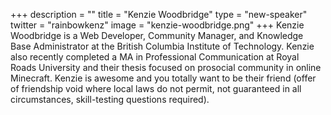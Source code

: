 +++
description = ""
title = "Kenzie Woodbridge"
type = "new-speaker"
twitter = "rainbowkenz"
image = "kenzie-woodbridge.png"
+++
Kenzie Woodbridge is a Web Developer, Community Manager, and Knowledge Base Administrator at the British Columbia Institute of Technology. Kenzie also recently completed a MA in Professional Communication at Royal Roads University and their thesis focused on prosocial community in online Minecraft. Kenzie is awesome and you totally want to be their friend (offer of friendship void where local laws do not permit, not guaranteed in all circumstances, skill-testing questions required).